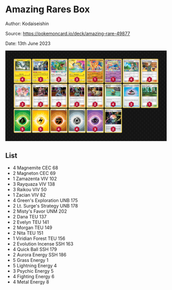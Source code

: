 # Amazing Rares Box

Author: Kodaiseishin

Source: <https://pokemoncard.io/deck/amazing-rare-49877>

Date: 13th June 2023

![decklist](../../images/PAL/Amazing%20Rares%20Box/2-%20Amazing%20Rares%20Box.png)

## List

* 4 Magnemite CEC 68
* 2 Magneton CEC 69
* 1 Zamazenta VIV 102
* 3 Rayquaza VIV 138
* 3 Raikou VIV 50
* 1 Zacian VIV 82
* 4 Green's Exploration UNB 175
* 2 Lt. Surge's Strategy UNB 178
* 2 Misty's Favor UNM 202
* 2 Dana TEU 137
* 2 Evelyn TEU 141
* 2 Morgan TEU 149
* 2 Nita TEU 151
* 1 Viridian Forest TEU 156
* 2 Evolution Incense SSH 163
* 4 Quick Ball SSH 179
* 2 Aurora Energy SSH 186
* 5 Grass Energy 1
* 5 Lightning Energy 4
* 3 Psychic Energy 5
* 4 Fighting Energy 6
* 4 Metal Energy 8
